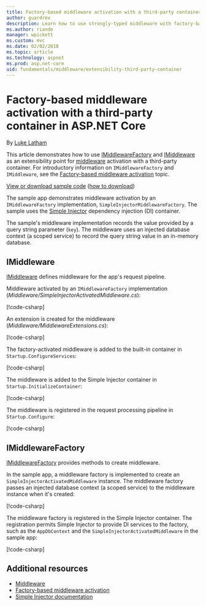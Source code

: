 ```yaml
---
title: Factory-based middleware activation with a third-party container in ASP.NET Core
author: guardrex
description: Learn how to use strongly-typed middleware with factory-based activation and a third-party container in ASP.NET Core.
ms.author: riande
manager: wpickett
ms.custom: mvc
ms.date: 02/02/2018
ms.topic: article
ms.technology: aspnet
ms.prod: asp.net-core
uid: fundamentals/middleware/extensibility-third-party-container
---
```

# Factory-based middleware activation with a third-party container in ASP.NET Core

By [Luke Latham](https://github.com/guardrex)

This article demonstrates how to use [IMiddlewareFactory](/dotnet/api/microsoft.aspnetcore.http.imiddlewarefactory) and [IMiddleware](/dotnet/api/microsoft.aspnetcore.http.imiddleware) as an extensibility point for [middleware](xref:fundamentals/middleware/index) activation with a third-party container. For introductory information on `IMiddlewareFactory` and `IMiddleware`, see the [Factory-based middleware activation](xref:fundamentals/middleware/extensibility) topic.

[View or download sample code](https://github.com/aspnet/Docs/tree/master/aspnetcore/fundamentals/middleware/extensibility-third-party-container/sample) ([how to download](xref:tutorials/index#how-to-download-a-sample))

The sample app demonstrates middleware activation by an `IMiddlewareFactory` implementation, `SimpleInjectorMiddlewareFactory`. The sample uses the [Simple Injector](https://github.com/simpleinjector/SimpleInjector) dependency injection (DI) container.

The sample's middleware implementation records the value provided by a query string parameter (`key`). The middleware uses an injected database context (a scoped service) to record the query string value in an in-memory database.

## IMiddleware

[IMiddleware](/dotnet/api/microsoft.aspnetcore.http.imiddleware) defines middleware for the app's request pipeline.

Middleware activated by an `IMiddlewareFactory` implementation (*Middleware/SimpleInjectorActivatedMiddleware.cs*):

[!code-csharp[](extensibility-third-party-container/sample/Middleware/SimpleInjectorActivatedMiddleware.cs?name=snippet1)]

An extension is created for the middleware (*Middleware/MiddlewareExtensions.cs*):

[!code-csharp[](extensibility-third-party-container/sample/Middleware/MiddlewareExtensions.cs?name=snippet1)]

The factory-activated middleware is added to the built-in container in `Startup.ConfigureServices`:

[!code-csharp[](extensibility-third-party-container/sample/Startup.cs?name=snippet1&highlight=6)]

The middleware is added to the Simple Injector container in `Startup.InitializeContainer`:

[!code-csharp[](extensibility-third-party-container/sample/Startup.cs?name=snippet2&highlight=8)]

The middleware is registered in the request processing pipeline in `Startup.Configure`:

[!code-csharp[](extensibility-third-party-container/sample/Startup.cs?name=snippet3&highlight=16)]

## IMiddlewareFactory

[IMiddlewareFactory](/dotnet/api/microsoft.aspnetcore.http.imiddlewarefactory) provides methods to create middleware.

In the sample app, a middleware factory is implemented to create an `SimpleInjectorActivatedMiddleware` instance. The middleware factory passes an injected database context (a scoped service) to the middleware instance when it's created:

[!code-csharp[](extensibility-third-party-container/sample/Middleware/SimpleInjectorMiddlewareFactory.cs?name=snippet1&highlight=6-10,17)]

The middleware factory is registered in the Simple Injector container. The registration permits Simple Injector to provide DI services to the factory, such as the `AppDbContext` and the `SimpleInjectorActivatedMiddleware` in the sample app:

[!code-csharp[](extensibility-third-party-container/sample/Startup.cs?name=snippet2&highlight=10)]

## Additional resources

* [Middleware](xref:fundamentals/middleware/index)
* [Factory-based middleware activation](xref:fundamentals/middleware/extensibility)
* [Simple Injector documentation](https://simpleinjector.readthedocs.io/en/latest/index.html)
